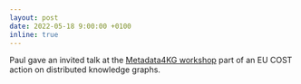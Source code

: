 ```yaml
---
layout: post
date: 2022-05-18 9:00:00 +0100
inline: true
---
```


Paul gave an invited talk at the [Metadata4KG workshop](https://cost-dkg.github.io/metadata4dkg2022/) part of an EU COST action on distributed knowledge graphs.